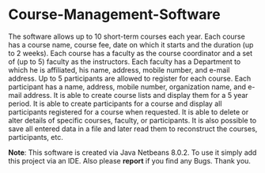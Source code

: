 # Course-Management-Software

The software allows up to 10 short-term courses each year. Each
course has a course name, course fee, date on which it starts and the duration (up to 2 weeks). Each
course has a faculty as the course coordinator and a set of (up to 5) faculty as the instructors. Each
faculty has a Department to which he is affiliated, his name, address, mobile number, and e-mail address.
Up to 5 participants are allowed to register for each course. Each participant has a name, address, mobile
number, organization name, and e-mail address. It is able to create course lists and display
them for a 5 year period. It is able to create participants for a course and display all participants registered for a
course when requested. It is able to delete or alter details of specific courses, faculty, or participants. It is also possible to save all entered data in a file and later read them to reconstruct the courses,
participants, etc. 

**Note**: This software is created via Java Netbeans 8.0.2. To use it simply add this project via an IDE. Also please **report** if you find any Bugs. Thank you.
